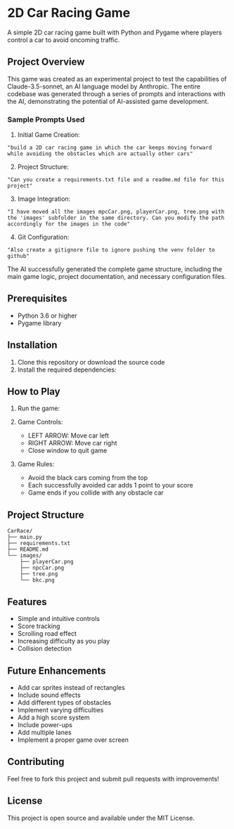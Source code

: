 # 2D Car Racing Game

A simple 2D car racing game built with Python and Pygame where players control a car to avoid oncoming traffic.

## Project Overview

This game was created as an experimental project to test the capabilities of Claude-3.5-sonnet, an AI language model by Anthropic. The entire codebase was generated through a series of prompts and interactions with the AI, demonstrating the potential of AI-assisted game development.

### Sample Prompts Used

1. Initial Game Creation:
```
"build a 2D car racing game in which the car keeps moving forward while avoiding the obstacles which are actually other cars"
```

2. Project Structure:
```
"Can you create a requirements.txt file and a readme.md file for this project"
```

3. Image Integration:
```
"I have moved all the images mpcCar.png, playerCar.png, tree.png with the 'images' subfolder in the same directory. Can you modify the path accordingly for the images in the code"
```

4. Git Configuration:
```
"Also create a gitignore file to ignore pushing the venv folder to github"
```

The AI successfully generated the complete game structure, including the main game logic, project documentation, and necessary configuration files.

## Prerequisites

- Python 3.6 or higher
- Pygame library

## Installation

1. Clone this repository or download the source code
2. Install the required dependencies:


## How to Play

1. Run the game:

2. Game Controls:
   - LEFT ARROW: Move car left
   - RIGHT ARROW: Move car right
   - Close window to quit game

3. Game Rules:
   - Avoid the black cars coming from the top
   - Each successfully avoided car adds 1 point to your score
   - Game ends if you collide with any obstacle car

## Project Structure

```
CarRace/
├── main.py
├── requirements.txt
├── README.md
└── images/
    ├── playerCar.png
    ├── npcCar.png
    ├── tree.png
    └── bkc.png
```

## Features

- Simple and intuitive controls
- Score tracking
- Scrolling road effect
- Increasing difficulty as you play
- Collision detection

## Future Enhancements

- Add car sprites instead of rectangles
- Include sound effects
- Add different types of obstacles
- Implement varying difficulties
- Add a high score system
- Include power-ups
- Add multiple lanes
- Implement a proper game over screen

## Contributing

Feel free to fork this project and submit pull requests with improvements!

## License

This project is open source and available under the MIT License.